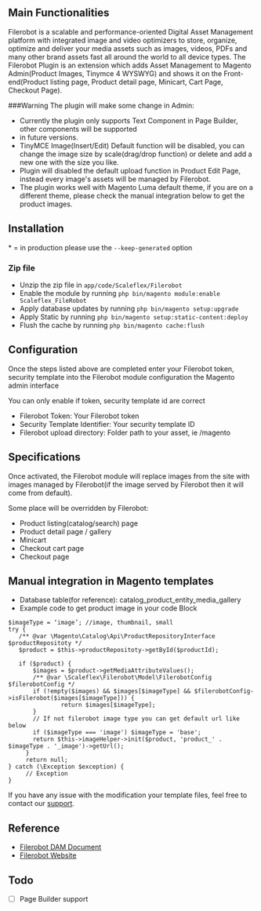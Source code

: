 ## Main Functionalities

Filerobot is a scalable and performance-oriented Digital Asset Management platform with integrated image and video 
optimizers to store, organize, optimize and deliver your media assets such as images, videos, PDFs and many other 
brand assets fast all around the world to all device types.
The Filerobot Plugin is an extension which adds Asset Management to Magento Admin(Product Images, Tinymce 4 WYSWYG) 
and shows it on the Front-end(Product listing page, Product detail page, Minicart, Cart Page, Checkout Page).

###Warning
The plugin will make some change in Admin:
- Currently the plugin only supports Text Component in Page Builder, other components will be supported 
- in future versions.
- TinyMCE Image(Insert/Edit) Default function will be disabled, you can change the image size by 
scale(drag/drop function) or delete and add a new one with the size you like.
- Plugin will disabled the default upload function in Product Edit Page, instead 
every image's assets will be managed by Filerobot.
- The plugin works well with Magento Luma default theme, if you are on a different theme, please check the manual 
integration below to get the product images.

## Installation

\* = in production please use the `--keep-generated` option

### Zip file

- Unzip the zip file in `app/code/Scaleflex/Filerobot`
- Enable the module by running `php bin/magento module:enable Scaleflex_FileRobot`
- Apply database updates by running `php bin/magento setup:upgrade`
- Apply Static by running `php bin/magento setup:static-content:deploy`
- Flush the cache by running `php bin/magento cache:flush`

## Configuration
Once the steps listed above are completed enter your Filerobot token, security template into the 
Filerobot module configuration the Magento admin interface

You can only enable if token, security template id are correct

- Filerobot Token: Your Filerobot token
- Security Template Identifier: Your security template ID
- Filerobot upload directory: Folder path to your asset, ie /magento

## Specifications
Once activated, the Filerobot module will replace images from the site with images managed by Filerobot(if the image 
served by Filerobot then it will come from default).

Some place will be overridden by Filerobot:
- Product listing(catalog/search) page
- Product detail page / gallery
- Minicart
- Checkout cart page
- Checkout page

## Manual integration in Magento templates
- Database table(for reference): catalog_product_entity_media_gallery
- Example code to get product image in your code Block

```injectablephp
$imageType = ‘image’; //image, thumbnail, small
try {
   /** @var \Magento\Catalog\Api\ProductRepositoryInterface  $productRepositoty */
   $product = $this->productRepositoty->getById($productId);
 
   if ($product) {
       $images = $product->getMediaAttributeValues();
       /** @var \Scaleflex\Filerobot\Model\FilerobotConfig $filerobotConfig */
       if (!empty($images) && $images[$imageType] && $filerobotConfig->isFilerobot($images[$imageType])) {
               return $images[$imageType];
       }
       // If not filerobot image type you can get default url like below
       if ($imageType === 'image') $imageType = 'base';
       return $this->imageHelper->init($product, 'product_' . $imageType . '_image')->getUrl();
     }
     return null;
} catch (\Exception $exception) {
     // Exception          
}

```


If you have any issue with the modification your template files, feel free to contact our [support](https://www.scaleflex.com/en/contact-us).

## Reference
- [Filerobot DAM Document](https://docs.filerobot.com/go/filerobot-documentation/en/plugins-and-integrations/media-asset-widget-fmaw)
- [Filerobot Website](https://www.scaleflex.com/en/home)


## Todo

- [ ] Page Builder support

